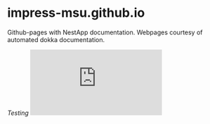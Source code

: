 # impress-msu.github.io
Github-pages with NestApp documentation. Webpages courtesy of automated dokka documentation.


_Testing_
![Diagram](http://impress-msu.github.io/impress-msu.github.io/Draw-io%20Files/Nest%20Behavioral%20Diagrams%20Fall-2020.html)
